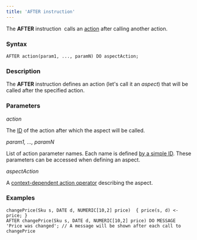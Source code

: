 ```yaml
---
title: 'AFTER instruction'
---
```


The **AFTER** instruction  calls an [action](Actions.md) after calling another action. 

### Syntax

    AFTER action(param1, ..., paramN) DO aspectAction;

### Description

The **AFTER** instruction defines an action (let's call it an *aspect*) that will be called after the specified action.

### Parameters

*action*

The [ID](IDs.md#propertyid-broken) of the action after which the aspect will be called.

*param1, ..., paramN*

List of action parameter names. Each name is defined [by a simple ID](IDs.md#id-broken). These parameters can be accessed when defining an aspect.

*aspectAction*

A [context-dependent action operator](Action_operator.md#contextdependent) describing the aspect.

### Examples


```lsf
changePrice(Sku s, DATE d, NUMERIC[10,2] price)  { price(s, d) <- price; }
AFTER changePrice(Sku s, DATE d, NUMERIC[10,2] price) DO MESSAGE 'Price was changed'; // A message will be shown after each call to changePrice
```

  

